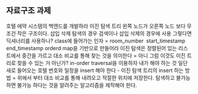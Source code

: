 
## 자료구조 과제 

 호텔 에약 시스템의 백엔드를 개발하라
 이진 탐색 트리
 왼쪽 노드가 오른쪽 노드 보다 무조건 작은 구조이다.
 삽입 삭제 탐색의 경우
 검색이나 삽입 삭제의 경우에 사용
 그렇다면 딕셔너리를 사용하나?
 class에 들어가는 인자 = room_number` `start_timestamp` `end_timestamp
 orderd map을 기반으로 만들어라
 이진 탐색은 정렬된어 있는 리스트에서 중간을 가르고 대소 비교를 통해 찾는 것을 의미한다 = 아니 그럼 이것도 이진 트리로 찾을 수 있는 거 아닌가?
 in-order traversal을 이용하자
 내가 해야 하는 것 일단 새로 들어오는 호텔 번호와 일정을 insert 해야 한다 -
 이진 탐색 트리의 insert 하는 방법 = 위에서 부터 대소 비교를 통해 내려오고 적절한 위치에 저장한다. 
 탐색하고 불가능 하면 불가능 하다는 것을 알려주는 알고리즘을 제작해야 한다.
